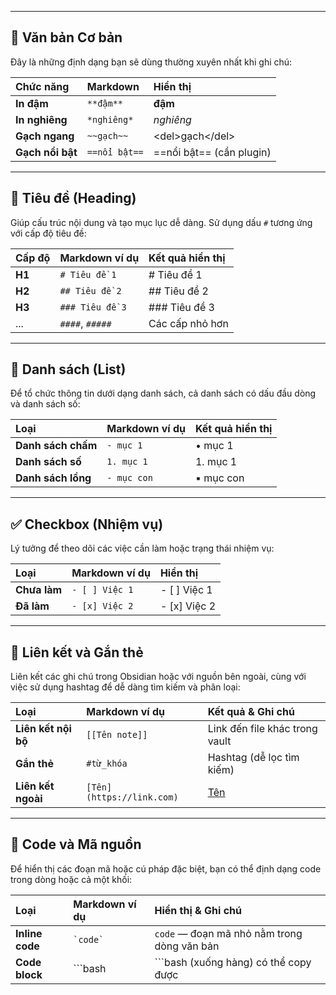 ----

## 📄 Văn bản Cơ bản

Đây là những định dạng bạn sẽ dùng thường xuyên nhất khi ghi chú:

|Chức năng|Markdown|Hiển thị|
|:--|:--|:--|
|**In đậm**|`**đậm**`|**đậm**|
|**In nghiêng**|`*nghiêng*`|_nghiêng_|
|**Gạch ngang**|`~~gạch~~`|&lt;del>gạch&lt;/del>|
|**Gạch nổi bật**|`==nổi bật==`|==nổi bật== (cần plugin)|

---

## 🧭 Tiêu đề (Heading)

Giúp cấu trúc nội dung và tạo mục lục dễ dàng. Sử dụng dấu `#` tương ứng với cấp độ tiêu đề:

|Cấp độ|Markdown ví dụ|Kết quả hiển thị|
|:--|:--|:--|
|**H1**|`# Tiêu đề 1`|# Tiêu đề 1|
|**H2**|`## Tiêu đề 2`|## Tiêu đề 2|
|**H3**|`### Tiêu đề 3`|### Tiêu đề 3|
|...|`####`, `#####`|Các cấp nhỏ hơn|

---

## 📌 Danh sách (List)

Để tổ chức thông tin dưới dạng danh sách, cả danh sách có dấu đầu dòng và danh sách số:

|Loại|Markdown ví dụ|Kết quả hiển thị|
|:--|:--|:--|
|**Danh sách chấm**|`- mục 1`|• mục 1|
|**Danh sách số**|`1. mục 1`|1. mục 1|
|**Danh sách lồng**|`- mục con`|▪ mục con|

---

## ✅ Checkbox (Nhiệm vụ)

Lý tưởng để theo dõi các việc cần làm hoặc trạng thái nhiệm vụ:

|Loại|Markdown ví dụ|Hiển thị|
|:--|:--|:--|
|**Chưa làm**|`- [ ] Việc 1`|- [ ] Việc 1|
|**Đã làm**|`- [x] Việc 2`|- [x] Việc 2|


---

## 🔗 Liên kết và Gắn thẻ

Liên kết các ghi chú trong Obsidian hoặc với nguồn bên ngoài, cùng với việc sử dụng hashtag để dễ dàng tìm kiếm và phân loại:

|Loại|Markdown ví dụ|Kết quả & Ghi chú|
|:--|:--|:--|
|**Liên kết nội bộ**|`[[Tên note]]`|Link đến file khác trong vault|
|**Gắn thẻ**|`#từ_khóa`|Hashtag (dễ lọc tìm kiếm)|
|**Liên kết ngoài**|`[Tên](https://link.com)`|[Tên](https://link.com)|


---

## 🧱 Code và Mã nguồn

Để hiển thị các đoạn mã hoặc cú pháp đặc biệt, bạn có thể định dạng code trong dòng hoặc cả một khối:

| Loại            | Markdown ví dụ | Hiển thị & Ghi chú                          |
| :-------------- | :------------- | :------------------------------------------ |
| **Inline code** | `` `code` ``   | `code` — đoạn mã nhỏ nằm trong dòng văn bản |
| **Code block**  | ```bash<br>    | ```bash (xuống hàng) có thể copy được       |
